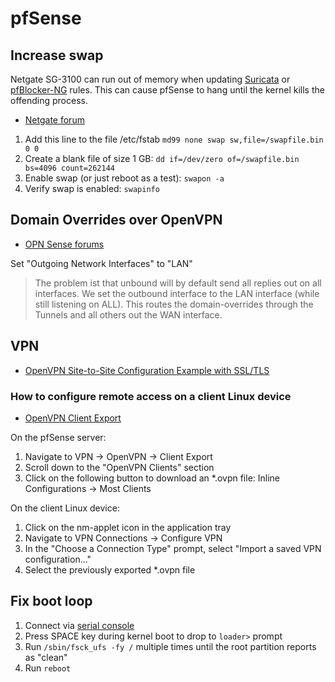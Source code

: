 # pfSense

## Increase swap

Netgate SG-3100 can run out of memory when updating [Suricata](https://suricata-ids.org/) or [pfBlocker-NG](https://docs.netgate.com/pfsense/en/latest/packages/pfblocker.html) rules. This can cause pfSense to hang until the kernel kills the offending process.

* [Netgate forum](https://forum.netgate.com/topic/133913/can-i-put-more-memory-in-my-sg-3100?_=1609784043701&lang=en-US)

1. Add this line to the file /etc/fstab
```md99 none swap sw,file=/swapfile.bin 0 0```
1. Create a blank file of size 1 GB:
```dd if=/dev/zero of=/swapfile.bin bs=4096 count=262144```
1. Enable swap (or just reboot as a test):
```swapon -a```
1. Verify swap is enabled:
```swapinfo```

## Domain Overrides over OpenVPN

* [OPN Sense forums](https://forum.opnsense.org/index.php?topic=6750.msg29210#msg29210)

Set "Outgoing Network Interfaces" to "LAN"

> The problem ist that unbound will by default send all replies out on all interfaces. We set the outbound interface to the LAN interface (while still listening on ALL). This routes the domain-overrides through the Tunnels and all others out the WAN interface.

## VPN

* [OpenVPN Site-to-Site Configuration Example with SSL/TLS](https://docs.netgate.com/pfsense/en/latest/recipes/openvpn-s2s-tls.html)

### How to configure remote access on a client Linux device

* [OpenVPN Client Export](https://docs.netgate.com/pfsense/en/latest/packages/openvpn-client-export.html)

On the pfSense server:
1. Navigate to VPN -> OpenVPN -> Client Export
1. Scroll down to the "OpenVPN Clients" section
1. Click on the following button to download an *.ovpn file: Inline Configurations -> Most Clients

On the client Linux device:
1. Click on the nm-applet icon in the application tray
1. Navigate to VPN Connections -> Configure VPN
1. In the "Choose a Connection Type" prompt, select "Import a saved VPN configuration..."
1. Select the previously exported *.ovpn file

## Fix boot loop

1. Connect via [serial console]()
1. Press SPACE key during kernel boot to drop to `loader>` prompt
1. Run `/sbin/fsck_ufs -fy /` multiple times until the root partition reports as "clean"
1. Run `reboot`
